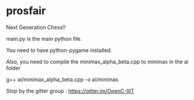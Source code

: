 # prosfair
Next Generation Chess!!

main.py is the main python file.

You need to have python-pygame installed.

Also, you need to compile the minimax_alpha_beta.cpp to minimax in the ai folder

g++ ai/minimax_alpha_beta.cpp -o ai/minimax

Stop by the gitter group : https://gitter.im/OpenC-IIIT
